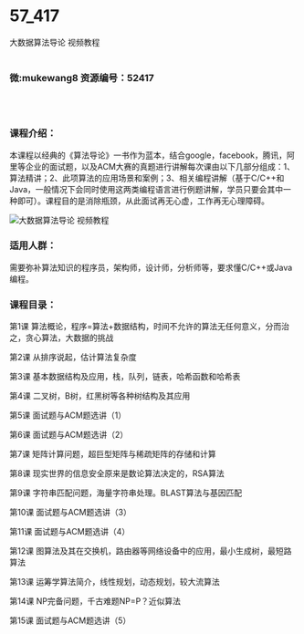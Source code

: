 # 57_417
大数据算法导论 视频教程
<br/></br>
<h3>微:mukewang8 资源编号：52417</h3>
<br/></br>
<h3>课程介绍：</h3>
<p align="left">本课程以经典的《<a title="查看与 算法 相关的文章" target="_blank">算法</a>导论》一书作为蓝本，结合google，facebook，腾讯，阿里等企业的面试题，以及ACM大赛的真题进行讲解每次课由以下几部分组成：1、算法精讲；2、此项算法的应用场景和案例；3、相关编程讲解（基于C/C++和<a class="relatedlink" target="_blank" rel="noopener">Java</a>，一般情况下会同时使用这两类编程语言进行例题讲解，学员只要会其中一种即可）。课程目的是消除瓶颈，从此面试再无心虚，工作再无心理障碍。</p>
<p><img src="https://www.ko996.com/wp-content/uploads/img/2018/02/2-31-300x216.png" alt="大数据算法导论 视频教程"></p>
<h3>适用人群：</h3>
<p align="left">需要弥补算法知识的程序员，架构师，设计师，分析师等，要求懂C/C++或Java编程。</p>
<h3>课程目录：</h3>
<p>第1课 算法概论，程序=算法+数据结构，时间不允许的算法无任何意义，分而治之，贪心算法，大数据的挑战</p>
<p>第2课 从排序说起，估计算法复杂度</p>
<p>第3课 基本数据结构及应用，栈，队列，链表，哈希函数和哈希表</p>
<p>第4课 二叉树，B树，红黑树等各种树结构及其应用</p>
<p>第5课 面试题与ACM题选讲（1）</p>
<p>第6课 面试题与ACM题选讲（2）</p>
<p>第7课 矩阵计算问题，超巨型矩阵与稀疏矩阵的存储和计算</p>
<p>第8课 现实世界的信息安全原来是数论算法决定的，RSA算法</p>
<p>第9课 字符串匹配问题，海量字符串处理。BLAST算法与基因匹配</p>
<p>第10课 面试题与ACM题选讲（3）</p>
<p>第11课 面试题与ACM题选讲（4）</p>
<p>第12课 图算法及其在交换机，路由器等网络设备中的应用，最小生成树，最短路算法</p>
<p>第13课 运筹学算法简介，线性规划，动态规划，较大流算法</p>
<p>第14课 NP完备问题，千古难题NP=P？近似算法</p>
<p>第15课 面试题与ACM题选讲（5）</p>
<p>&nbsp;</p>
